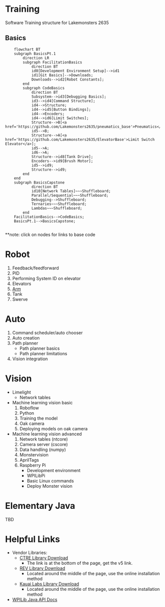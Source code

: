 # Training
Software Training structure for Lakemonsters 2635

Basics
---

```mermaid
    flowchart BT
    subgraph BasicsPt.1
        direction LR
        subgraph FacilitationBasics
            direction BT
            id0[Development Environment Setup]-->id1
            id1[Git Basics]-->Downloads;
            Downloads-->id2[Robot Constants];
        end
        subgraph CodeBasics
            direction BT
            Subsystem-->id3[Debugging Basics];
            id3-->id4[Command Structure];
            id4-->Structure;
            id4-->id5[Button Bindings];
            id4-->Encoders;
            id4-->id6[Limit Switches];
            Structure-->B[<a href='https://github.com/Lakemonsters2635/pneumatics_base'>Pneumatics</a>];
            id5-->B;
            Structure-->A[<a href='https://github.com/Lakemonsters2635/ElevatorBase'>Limit Switch Elevator</a>];
            id5-->A;
            id6-->A;
            Structure-->id8[Tank Drive];
            Encoders-->id9[Brush Motor];
            id5-->id9;
            Structure-->id9;
        end
    end
    subgraph BasicsCapstone
            direction BT
            id10[Network Tables]~~~Shuffleboard;
            Parallel/Sequential~~~Shuffleboard;
            Debugging-->Shuffleboard;
            Ternaries~~~Shuffleboard;
            Lambdas~~~Shuffleboard;
        end
    FacilitationBasics-->CodeBasics;
    BasicsPt.1-->BasicsCapstone;
    
```
**note: click on nodes for links to base code 
# Robot
1. Feedback/feedforward
2. PID
3. Performing System ID on elevator
4. Elevators
5. [Arm](https://github.com/Lakemonsters2635/arm_motor_base)
6. Tank
7. Swerve

# Auto
1. Command scheduler/auto chooser
2. Auto creation
3. Path planner
    - Path planner basics
    - Path planner limitations
1. Vision integration

# Vision
- Limelight
    - Network tables
- Machine learning vision basic
    1. Roboflow
    1. Python
    1. Training the model
    4. Oak camera
    5. Deploying models on oak camera
- Machine learning vision advanced
    1. Network tables (ntcore)
    1. Camera server (cscore)
    6. Data handling (numpy)
    1. Monstervision
    1. AprilTags
    7. Raspberry Pi
        - Development environment
        - WPILibPi
        - Basic Linux commands
        - Deploy Monster vision




# Elementary Java
TBD

# Helpful Links
- Vendor Libraries:
    - [CTRE Library Download](https://store.ctr-electronics.com/software/)
        - The link is at the bottom of the page, get the v5 link.
    - [REV Library Download](https://docs.revrobotics.com/sparkmax/software-resources/spark-max-api-information#java-api)
        - Located around the middle of the page, use the online installation method
    - [Kauai Labs Library Download](https://pdocs.kauailabs.com/navx-mxp/software/roborio-libraries/java/)
        - Located around the middle of the page, use the online installation method
- [WPILib Java API Docs](https://github.wpilib.org/allwpilib/docs/release/java/index.html)